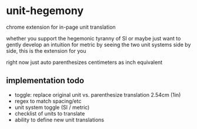 unit-hegemony
=====
chrome extension for in-page unit translation

whether you support the hegemonic tyranny of SI or maybe just want to gently
develop an intuition for metric by seeing the two unit systems side by side,
this is the extension for you

right now just auto parenthesizes centimeters as inch equivalent

implementation todo
-----
+ toggle: replace original unit vs. parenthesize translation 2.54cm (1in)
+ regex to match spacing/etc
+ unit system toggle (SI / metric)
+ checklist of units to translate
+ ability to define new unit translations
